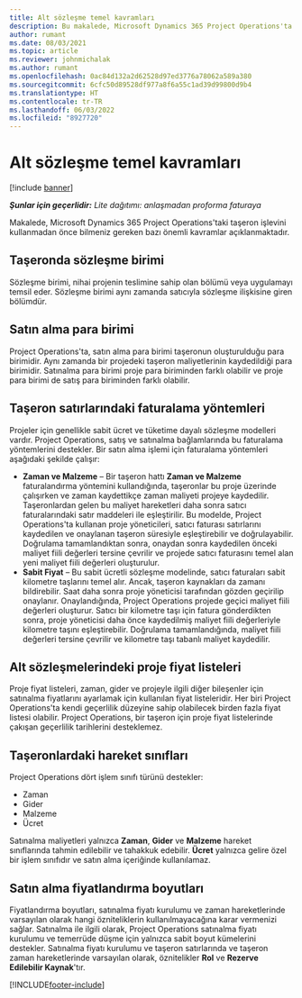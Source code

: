 ```yaml
---
title: Alt sözleşme temel kavramları
description: Bu makalede, Microsoft Dynamics 365 Project Operations'ta taşerona uygulanacak bazı önemli kavramlar açıklanmaktadır.
author: rumant
ms.date: 08/03/2021
ms.topic: article
ms.reviewer: johnmichalak
ms.author: rumant
ms.openlocfilehash: 0ac84d132a2d62528d97ed3776a78062a589a380
ms.sourcegitcommit: 6cfc50d89528df977a8f6a55c1ad39d99800d9b4
ms.translationtype: HT
ms.contentlocale: tr-TR
ms.lasthandoff: 06/03/2022
ms.locfileid: "8927720"
---
```

# <a name="key-concepts-in-subcontracting"></a>Alt sözleşme temel kavramları

[!include [banner](../../includes/dataverse-preview.md)]

_**Şunlar için geçerlidir:** Lite dağıtımı: anlaşmadan proforma faturaya_

Makalede, Microsoft Dynamics 365 Project Operations'taki taşeron işlevini kullanmadan önce bilmeniz gereken bazı önemli kavramlar açıklanmaktadır.

## <a name="contracting-unit-on-the-subcontract"></a>Taşeronda sözleşme birimi

Sözleşme birimi, nihai projenin teslimine sahip olan bölümü veya uygulamayı temsil eder. Sözleşme birimi aynı zamanda satıcıyla sözleşme ilişkisine giren bölümdür.

## <a name="purchase-currency"></a>Satın alma para birimi

Project Operations'ta, satın alma para birimi taşeronun oluşturulduğu para birimidir. Aynı zamanda bir projedeki taşeron maliyetlerinin kaydedildiği para birimidir. Satınalma para birimi proje para biriminden farklı olabilir ve proje para birimi de satış para biriminden farklı olabilir.

## <a name="billing-methods-on-subcontract-lines"></a>Taşeron satırlarındaki faturalama yöntemleri

Projeler için genellikle sabit ücret ve tüketime dayalı sözleşme modelleri vardır. Project Operations, satış ve satınalma bağlamlarında bu faturalama yöntemlerini destekler. Bir satın alma işlemi için faturalama yöntemleri aşağıdaki şekilde çalışır:

- **Zaman ve Malzeme** – Bir taşeron hattı **Zaman ve Malzeme** faturalandırma yöntemini kullandığında, taşeronlar bu proje üzerinde çalışırken ve zaman kaydettikçe zaman maliyeti projeye kaydedilir. Taşeronlardan gelen bu maliyet hareketleri daha sonra satıcı faturalarındaki satır maddeleri ile eşleştirilir. Bu modelde, Project Operations'ta kullanan proje yöneticileri, satıcı faturası satırlarını kaydedilen ve onaylanan taşeron süresiyle eşleştirebilir ve doğrulayabilir. Doğrulama tamamlandıktan sonra, onaydan sonra kaydedilen önceki maliyet fiili değerleri tersine çevrilir ve projede satıcı faturasını temel alan yeni maliyet fiili değerleri oluşturulur.
- **Sabit Fiyat** – Bu sabit ücretli sözleşme modelinde, satıcı faturaları sabit kilometre taşlarını temel alır. Ancak, taşeron kaynakları da zamanı bildirebilir. Saat daha sonra proje yöneticisi tarafından gözden geçirilip onaylanır. Onaylandığında, Project Operations projede geçici maliyet fiili değerleri oluşturur. Satıcı bir kilometre taşı için fatura gönderdikten sonra, proje yöneticisi daha önce kaydedilmiş maliyet fiili değerleriyle kilometre taşını eşleştirebilir. Doğrulama tamamlandığında, maliyet fiili değerleri tersine çevrilir ve kilometre taşı tabanlı maliyet kaydedilir.

## <a name="project-price-lists-on-subcontracts"></a>Alt sözleşmelerindeki proje fiyat listeleri

Proje fiyat listeleri, zaman, gider ve projeyle ilgili diğer bileşenler için satınalma fiyatlarını ayarlamak için kullanılan fiyat listeleridir. Her biri Project Operations'ta kendi geçerlilik düzeyine sahip olabilecek birden fazla fiyat listesi olabilir. Project Operations, bir taşeron için proje fiyat listelerinde çakışan geçerlilik tarihlerini desteklemez.

## <a name="transaction-classes-on-subcontracts"></a>Taşeronlardaki hareket sınıfları

Project Operations dört işlem sınıfı türünü destekler:

- Zaman
- Gider
- Malzeme
- Ücret

Satınalma maliyetleri yalnızca **Zaman**, **Gider** ve **Malzeme** hareket sınıflarında tahmin edilebilir ve tahakkuk edebilir. **Ücret** yalnızca gelire özel bir işlem sınıfıdır ve satın alma içeriğinde kullanılamaz.

## <a name="purchase-pricing-dimensions"></a>Satın alma fiyatlandırma boyutları

Fiyatlandırma boyutları, satınalma fiyatı kurulumu ve zaman hareketlerinde varsayılan olarak hangi özniteliklerin kullanılmayacağına karar vermenizi sağlar. Satınalma ile ilgili olarak, Project Operations satınalma fiyatı kurulumu ve temerrüde düşme için yalnızca sabit boyut kümelerini destekler. Satınalma fiyatı kurulumu ve taşeron satırlarında ve taşeron zaman hareketlerinde varsayılan olarak, öznitelikler **Rol** ve **Rezerve Edilebilir Kaynak**'tır.

[!INCLUDE[footer-include](../../includes/footer-banner.md)]
